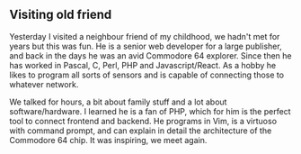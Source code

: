 ## Visiting old friend 

Yesterday I visited a neighbour friend of my childhood, we hadn't met for years but this was fun. He is a senior web developer for a large publisher, and back in the days he was an avid Commodore 64 explorer. Since then he has worked in Pascal, C, Perl, PHP and Javascript/React. As a hobby he likes to program all sorts of sensors and is capable of connecting those to whatever network.

We talked for hours, a bit about family stuff and a lot about software/hardware. I learned he is a fan of PHP, which for him is the perfect tool to connect frontend and backend. He programs in Vim, is a virtuoso with command prompt, and can explain in detail the architecture of the Commodore 64 chip. It was inspiring, we meet again.
